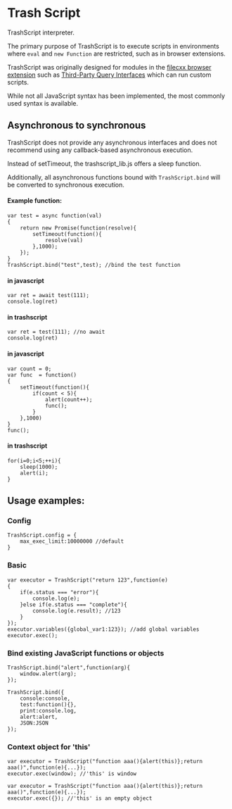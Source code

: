 # Trash Script

TrashScript interpreter.


The primary purpose of TrashScript is to execute scripts in environments where ```eval``` and ```new Function``` are restricted, such as in browser extensions.

TrashScript was originally designed for modules in the
[filecxx browser extension](https://github.com/filecxx/FileCentipede) such as [Third-Party Query Interfaces](https://github.com/filecxx/FileCentipede/wiki/Third%E2%80%90party-query-interfaces) which can run custom scripts.

While not all JavaScript syntax has been implemented, the most commonly used syntax is available.


## Asynchronous to synchronous
TrashScript does not provide any asynchronous interfaces and does not recommend using any callback-based asynchronous execution. 

Instead of setTimeout, the trashscript_lib.js offers a sleep function. 

Additionally, all asynchronous functions bound with ```TrashScript.bind``` will be converted to synchronous execution.

#### Example function:
```
var test = async function(val)
{
    return new Promise(function(resolve){
        setTimeout(function(){
            resolve(val)
        },1000);
    });
}
TrashScript.bind("test",test); //bind the test function
```

#### in javascript
```
var ret = await test(111);
console.log(ret)
```

#### in trashscript
```
var ret = test(111); //no await
console.log(ret)
```

#### in javascript
```
var count = 0;
var func  = function()
{
    setTimeout(function(){
        if(count < 5){
            alert(count++);
            func();
        }
    },1000)
}
func();
```

#### in trashscript
```
for(i=0;i<5;++i){
    sleep(1000);
    alert(i);
}
```


## Usage examples:

### Config
```
TrashScript.config = {
    max_exec_limit:10000000 //default
}
```

### Basic
```
var executor = TrashScript("return 123",function(e)
{
    if(e.status === "error"){
        console.log(e);
    }else if(e.status === "complete"){
        console.log(e.result); //123
    }
});
executor.variables({global_var1:123}); //add global variables
executor.exec();
```

### Bind existing JavaScript functions or objects
```
TrashScript.bind("alert",function(arg){
    window.alert(arg);
});
```
```
TrashScript.bind({
    console:console,
    test:function(){},
    print:console.log,
    alert:alert,
    JSON:JSON
});
```

### Context object for 'this'
```
var executor = TrashScript("function aaa(){alert(this)};return aaa()",function(e){...});
executor.exec(window); //'this' is window
```
```
var executor = TrashScript("function aaa(){alert(this)};return aaa()",function(e){...});
executor.exec({}); //'this' is an empty object
```
